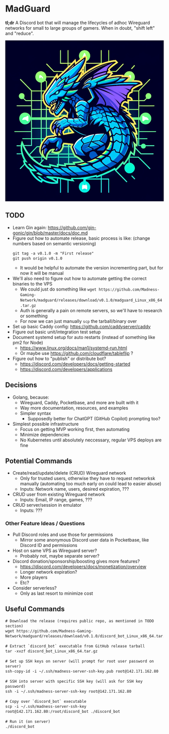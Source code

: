 # MadGuard

**tl;dr** A Discord bot that will manage the lifecycles of adhoc Wireguard networks for small to large groups of gamers. When in doubt, "shift left" and "reduce".

<img src="./pb_public/images/madguard.png" width="512" height="512" />

## TODO

- Learn Gin again: https://github.com/gin-gonic/gin/blob/master/docs/doc.md
- Figure out how to automate release, basic process is like: (change numbers based on semantic versioning)
  ```
  git tag -a v0.1.0 -m "First release"
  git push origin v0.1.0
  ```
  - It would be helpful to automate the version incrementing part, but for now it will be manual
- We'll also need to figure out how to automate getting the correct binaries to the VPS
  - We could just do something like `wget https://github.com/Madness-Gaming-Network/madguard/releases/download/v0.1.0/madguard_Linux_x86_64.tar.gz`
  - Auth is generally a pain on remote servers, so we'll have to research or something
  - For now we can just manually `scp` the tarball/binary over
- Set up basic Caddy config: https://github.com/caddyserver/caddy
- Figure out basic unit/integration test setup
- Document systemd setup for auto restarts (instead of something like pm2 for Node)
  - https://www.linux.org/docs/man1/systemd-run.html
  - Or maybe use https://github.com/cloudflare/tableflip ?
- Figure out how to "publish" or distribute bot?
  - https://discord.com/developers/docs/getting-started
  - https://discord.com/developers/applications

## Decisions

- Golang, because:
  - Wireguard, Caddy, Pocketbase, and more are built with it
  - Way more documentation, resources, and examples
  - Simpler syntax
    - Supposedly better for ChatGPT (GitHub Copilot) prompting too?
- Simplest possible infrastructure
  - Focus on getting MVP working first, then automating
  - Minimize dependencies
  - No Kubernetes until absolutely neccessary, regular VPS deploys are fine

## Potential Commands

- Create/read/update/delete (CRUD) Wireguard network
  - Only for trusted users, otherwise they have to request networksk manually (automating too much early on could lead to easier abuse)
  - Inputs: Network name, users, desired expiration, ???
- CRUD user from existing Wireguard network
  - Inputs: Email, IP range, games, ???
- CRUD server/session in emulator
  - Inputs: ???


### Other Feature Ideas / Questions

- Pull Discord roles and use those for permissions
  - Mirror some anonymous Discord user data in Pocketbase, like Discord ID and permissions
- Host on same VPS as Wireguard server?
  - Probably not, maybe separate server?
- Discord donation/sponsorship/boosting gives more features?
  - https://discord.com/developers/docs/monetization/overview
  - Longer network expiration?
  - More players
  - Etc?
- Consider serverless?
  - Only as last resort to minimize cost


## Useful Commands

```
# Download the release (requires public repo, as mentioned in TODO section)
wget https://github.com/Madness-Gaming-Network/madguard/releases/download/v0.1.0/discord_bot_Linux_x86_64.tar.gz

# Extract `discord_bot` executable from GitHub release tarball
tar -xvzf discord_bot_Linux_x86_64.tar.gz

# Set up SSH keys on server (will prompt for root user password on server)
ssh-copy-id -i ~/.ssh/madness-server-ssh-key.pub root@142.171.162.80

# SSH into server with specific SSH key (will ask for SSH key password)
ssh -i ~/.ssh/madness-server-ssh-key root@142.171.162.80

# Copy over `discord_bot` executable
scp -i ~/.ssh/madness-server-ssh-key root@142.171.162.80:/root/discord_bot ./discord_bot

# Run it (on server)
./discord_bot
```
